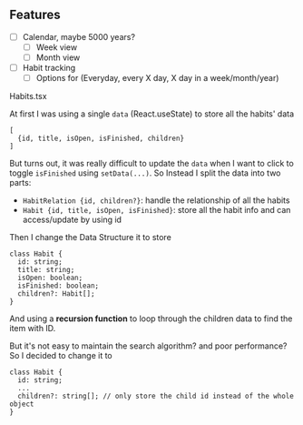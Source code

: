 ## Features

- [ ] Calendar, maybe 5000 years?
  - [ ] Week view
  - [ ] Month view
- [ ] Habit tracking
  - [ ] Options for (Everyday, every X day, X day in a week/month/year)

Habits.tsx

At first I was using a single `data` (React.useState) to store all the habits' data

```
[
  {id, title, isOpen, isFinished, children}
]
```

But turns out, it was really difficult to update the `data` when I want to click to toggle `isFinished` using `setData(...)`. So Instead I split the data into two parts:

- `HabitRelation {id, children?}`: handle the relationship of all the habits
- `Habit {id, title, isOpen, isFinished}`: store all the habit info and can access/update by using id

Then I change the Data Structure it to store

```
class Habit {
  id: string;
  title: string;
  isOpen: boolean;
  isFinished: boolean;
  children?: Habit[];
}
```

And using a **recursion function** to loop through the children data to find the item with ID.

But it's not easy to maintain the search algorithm? and poor performance? So I decided to change it to

```
class Habit {
  id: string;
  ...
  children?: string[]; // only store the child id instead of the whole object
}
```
